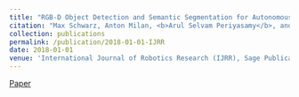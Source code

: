 ```yaml
---
title: "RGB-D Object Detection and Semantic Segmentation for Autonomous Manipulation in Clutter"
citation: "Max Schwarz, Anton Milan, <b>Arul Selvam Periyasamy</b>, and Sven Behnke:"
collection: publications
permalink: /publication/2018-01-01-IJRR
date: 2018-01-01
venue: 'International Journal of Robotics Research (IJRR), Sage Publications'
---
```

[Paper](http://www.ais.uni-bonn.de/papers/IJRR_2018_Schwarz.pdf)&nbsp;&nbsp;&nbsp;&nbsp;&nbsp;&nbsp;
